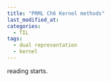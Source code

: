 ```yaml
---
title: "PRML Ch6 Kernel methods"
last_modified_at:
categories:
  - TIL
tags:
  - dual representation
  - kernel
---
```

reading starts.
<!--stackedit_data:
eyJoaXN0b3J5IjpbMjA0NzMxNzgyNSw2Nzg1MjM1Miw0NTM0Nj
gzM119
-->